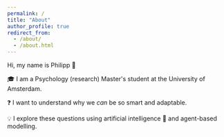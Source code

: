 ```yaml
---
permalink: /
title: "About"
author_profile: true
redirect_from: 
  - /about/
  - /about.html
---
```


Hi, my name is Philipp 👋 

🎓 I am a Psychology (research) Master's student at the University of Amsterdam.

❓ I want to understand why we *can* be so smart and adaptable.

💡 I explore these questions using artificial intelligence 🤖 and agent-based modelling.
